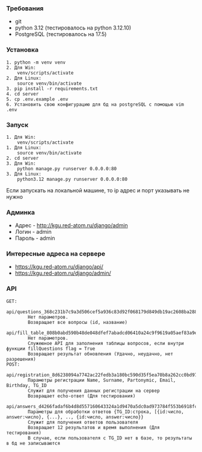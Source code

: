 ### Требования
- git
- python 3.12 (тестировалось на python 3.12.10)
- PostgreSQL (тестировалось на 17.5)

### Установка 
    1. python -m venv venv
    2. Для Win:
        venv/scripts/activate
    2. Для Linux:
        source venv/bin/activate
    3. pip install -r requirements.txt
    4. cd server
    5. cp .env.example .env
    6. Установить свою конфигурацию для бд на postgreSQL с помощью vim .env

### Запуск
    1. Для Win:
        venv/scripts/activate
    1. Для Linux:
        source venv/bin/activate
    2. cd server
    3. Для Win:
        python manage.py runserver 0.0.0.0:80
    3. Для Linux:
        python3.12 manage.py runserver 0.0.0.0:80
Если запускать на локальной машине, то ip адрес и порт указывать не нужно

### Админка
- Адрес - http://kgu.red-atom.ru/django/admin
- Логин - admin
- Пароль - admin

### Интересные адреса на сервере
- https://kgu.red-atom.ru/django/api/
- https://kgu.red-atom.ru/django/admin/

### API
    GET:
        api/questions_368c231b7c9a3d506cef5a936c83d92f068179d849db19ac2608ba288c7c1c56:
            Нет параметров.
            Возвращает все вопросы (id, название)
        api/fill_table_808b0abd590b48de048dfef7abadcd06410a24c9f9619a05aef83a9eb30ad765:
            Нет параметров.
            Служеюное API для заполнения таблицы вопросов, если внутри функции fillQuestions flag = True
            Возвращает результат обновления (Удачно, неудачно, нет разрешения)
    POST:
        api/registration_8d6238094a7742ac22fedb3a180bc590d35f5ea70b8a262cc0bd976349b6181d:
            Параметры регистрации Name, Surname, Partonymic, Email, Birthday, TG_ID
            Служит для получения данных регистрации на сервер
            Возвращает echo-ответ (Для тестирования)
        api/answers_d4266fadaf6b4d8d557160643324a1d9470a5dc0ad973784f553b6918fc4a619:
            Параметры для обработки ответов {TG_ID:строка, [{id:число, answer:число}, {...}, .., {id:число, answer:число}}
            Служит для получения ответов пользователя
            Возвращает 12 результатов и время выполнения (Для тестирования)
            В случае, если пользователя с TG_ID нет в базе, то результаты в бд не записываются
            